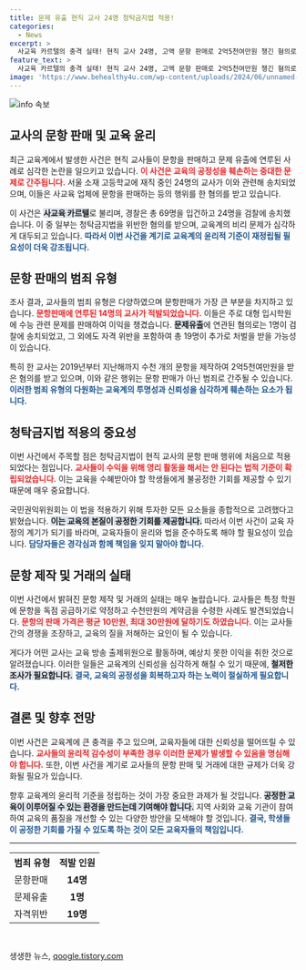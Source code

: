 ```yaml
---
title: 문제 유출 현직 교사 24명 청탁금지법 적용!
categories:
  - News
excerpt: >
  사교육 카르텔의 충격 실태! 현직 교사 24명, 고액 문항 판매로 2억5천여만원 챙긴 혐의로 검찰 송치. 청탁금지법 위반 여부가 주목받고 있어!
feature_text: >
  사교육 카르텔의 충격 실태! 현직 교사 24명, 고액 문항 판매로 2억5천여만원 챙긴 혐의로 검찰 송치. 청탁금지법 위반 여부가 주목받고 있어!
image: 'https://www.behealthy4u.com/wp-content/uploads/2024/06/unnamed-file.png'
---
```


<p><img src="https://www.behealthy4u.com/wp-content/uploads/2024/06/unnamed-file.png" alt="info 속보" /></p>

<h2 data-ke-size="size26">교사의 문항 판매 및 교육 윤리</h2>

<p data-ke-size="size16">최근 교육계에서 발생한 사건은 현직 교사들이 문항을 판매하고 문제 유출에 연루된 사례로 심각한 논란을 일으키고 있습니다. <b><span style="color: #ee2323;">이 사건은 교육의 공정성을 훼손하는 중대한 문제로 간주됩니다.</span></b> 서울 소재 고등학교에 재직 중인 24명의 교사가 이와 관련해 송치되었으며, 이들은 사교육 업체에 문항을 판매하는 등의 행위를 한 혐의를 받고 있습니다.</p>

<p data-ke-size="size16">이 사건은 <b><span style="background-color: #21538527;">사교육 카르텔</span></b>로 불리며, 경찰은 총 69명을 입건하고 24명을 검찰에 송치했습니다. 이 중 일부는 청탁금지법을 위반한 혐의를 받으며, 교육계의 비리 문제가 심각하게 대두되고 있습니다. <b><span style="color: #1a5490;">따라서 이번 사건을 계기로 교육계의 윤리적 기준이 재정립될 필요성이 더욱 강조됩니다.</span></b></p>

<h2 data-ke-size="size26">문항 판매의 범죄 유형</h2>

<p data-ke-size="size16">조사 결과, 교사들의 범죄 유형은 다양하였으며 문항판매가 가장 큰 부분을 차지하고 있습니다. <b><span style="color: #ee2323;">문항판매에 연루된 14명의 교사가 적발되었습니다.</span></b> 이들은 주로 대형 입시학원에 수능 관련 문제를 판매하여 이익을 챙겼습니다. <b><span style="background-color: #21538527;">문제유출</span></b>에 연관된 혐의로는 1명이 검찰에 송치되었고, 그 외에도 자격 위반을 포함하여 총 19명이 추가로 처벌을 받을 가능성이 있습니다.</p>

<p data-ke-size="size16">특히 한 교사는 2019년부터 지난해까지 수천 개의 문항을 제작하여 2억5천여만원을 받은 혐의를 받고 있으며, 이와 같은 행위는 문항 판매가 아닌 범죄로 간주될 수 있습니다. <b><span style="color: #1a5490;">이러한 범죄 유형의 다원화는 교육계의 투명성과 신뢰성을 심각하게 훼손하는 요소가 됩니다.</span></b></p>

<h2 data-ke-size="size26">청탁금지법 적용의 중요성</h2>

<p data-ke-size="size16">이번 사건에서 주목할 점은 청탁금지법이 현직 교사의 문항 판매 행위에 처음으로 적용되었다는 점입니다. <b><span style="color: #ee2323;">교사들이 수익을 위해 영리 활동을 해서는 안 된다는 법적 기준이 확립되었습니다.</span></b> 이는 교육을 수혜받아야 할 학생들에게 불공정한 기회를 제공할 수 있기 때문에 매우 중요합니다.</p>

<p data-ke-size="size16">국민권익위원회는 이 법을 적용하기 위해 투자한 모든 요소들을 종합적으로 고려했다고 밝혔습니다. <b><span style="background-color: #21538527;">이는 교육의 본질이 공정한 기회를 제공합니다.</span></b> 따라서 이번 사건이 교육 자정의 계기가 되기를 바라며, 교육자들이 윤리와 법을 준수하도록 해야 할 필요성이 있습니다. <b><span style="color: #1a5490;">담당자들은 경각심과 함께 책임을 잊지 말아야 합니다.</span></b></p>

<h2 data-ke-size="size26">문항 제작 및 거래의 실태</h2>

<p data-ke-size="size16">이번 사건에서 밝혀진 문항 제작 및 거래의 실태는 매우 놀랍습니다. 교사들은 특정 학원에 문항을 독점 공급하기로 약정하고 수천만원의 계약금을 수령한 사례도 발견되었습니다. <b><span style="color: #ee2323;">문항의 판매 가격은 평균 10만원, 최대 30만원에 달하기도 하였습니다.</span></b> 이는 교사들 간의 경쟁을 조장하고, 교육의 질을 저해하는 요인이 될 수 있습니다.</p>

<p data-ke-size="size16">게다가 어떤 교사는 교육 방송 출제위원으로 활동하며, 예상치 못한 이익을 취한 것으로 알려졌습니다. 이러한 일들은 교육계의 신뢰성을 심각하게 해칠 수 있기 때문에, <b><span style="background-color: #21538527;">철저한 조사가 필요합니다.</span></b> <b><span style="color: #1a5490;">결국, 교육의 공정성을 회복하고자 하는 노력이 절실하게 필요합니다.</span></b></p>

<h2 data-ke-size="size26">결론 및 향후 전망</h2>

<p data-ke-size="size16">이번 사건은 교육계에 큰 충격을 주고 있으며, 교육자들에 대한 신뢰성을 떨어뜨릴 수 있습니다. <b><span style="color: #ee2323;">교사들의 윤리적 감수성이 부족한 경우 이러한 문제가 발생할 수 있음을 명심해야 합니다.</span></b> 또한, 이번 사건을 계기로 교사들의 문항 판매 및 거래에 대한 규제가 더욱 강화될 필요가 있습니다.</p>

<p data-ke-size="size16">향후 교육계의 윤리적 기준을 정립하는 것이 가장 중요한 과제가 될 것입니다. <b><span style="background-color: #21538527;">공정한 교육이 이루어질 수 있는 환경을 만드는데 기여해야 합니다.</span></b> 지역 사회와 교육 기관이 참여하여 교육의 품질을 개선할 수 있는 다양한 방안을 모색해야 할 것입니다. <b><span style="color: #1a5490;">결국, 학생들이 공정한 기회를 가질 수 있도록 하는 것이 모든 교육자들의 책임입니다.</span></b></p>

<hr style="height: 1px; border: none; background-color: #000;"/>

<table style="width: 100%; border-collapse: collapse;">
  <tr>
    <th style="text-align: left;">범죄 유형</th>
    <th style="text-align: center;">적발 인원</th>
  </tr>
  <tr>
    <td style="text-align: left;">문항판매</td>
    <td style="text-align: center; height: 17px;"><b>14명</b></td>
  </tr>
  <tr>
    <td style="text-align: left;">문제유출</td>
    <td style="text-align: center; height: 17px;"><b>1명</b></td>
  </tr>
  <tr>
    <td style="text-align: left;">자격위반</td>
    <td style="text-align: center; height: 17px;"><b>19명</b></td>
  </tr>
</table>

<p data-ke-size="size16">&nbsp;</p>
생생한 뉴스, <a href="https://qoogle.tistory.com" rel="dofollow">qoogle.tistory.com</a>


